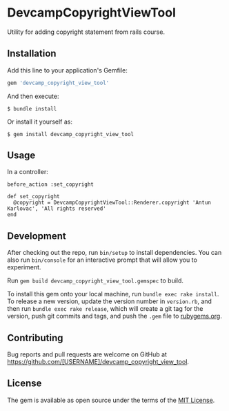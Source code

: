 # DevcampCopyrightViewTool

Utility for adding copyright statement from rails course.

## Installation

Add this line to your application's Gemfile:

```ruby
gem 'devcamp_copyright_view_tool'
```

And then execute:

    $ bundle install

Or install it yourself as:

    $ gem install devcamp_copyright_view_tool

## Usage

In a controller:
```
before_action :set_copyright

def set_copyright
  @copyright = DevcampCopyrightViewTool::Renderer.copyright 'Antun Karlovac', 'All rights reserved'
end
```

## Development

After checking out the repo, run `bin/setup` to install dependencies. You can also run `bin/console` for an interactive prompt that will allow you to experiment.

Run `gem build devcamp_copyright_view_tool.gemspec` to build.

To install this gem onto your local machine, run `bundle exec rake install`. To release a new version, update the version number in `version.rb`, and then run `bundle exec rake release`, which will create a git tag for the version, push git commits and tags, and push the `.gem` file to [rubygems.org](https://rubygems.org).

## Contributing

Bug reports and pull requests are welcome on GitHub at https://github.com/[USERNAME]/devcamp_copyright_view_tool.


## License

The gem is available as open source under the terms of the [MIT License](https://opensource.org/licenses/MIT).
